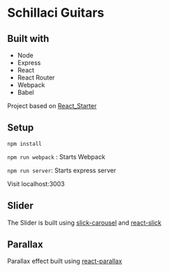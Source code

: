 # Schillaci Guitars

## Built with
- Node
- Express
- React
- React Router
- Webpack
- Babel

Project based on [React_Starter](https://github.com/amitchell89/react_starter)

## Setup
`npm install`

`npm run webpack` : Starts Webpack

`npm run server`: Starts express server

Visit localhost:3003


## Slider

The Slider is built using [slick-carousel](https://www.npmjs.com/package/slick-carousel) and [react-slick](https://github.com/akiran/react-slick)

## Parallax

Parallax effect built using [react-parallax](https://www.npmjs.com/package/react-parallax)